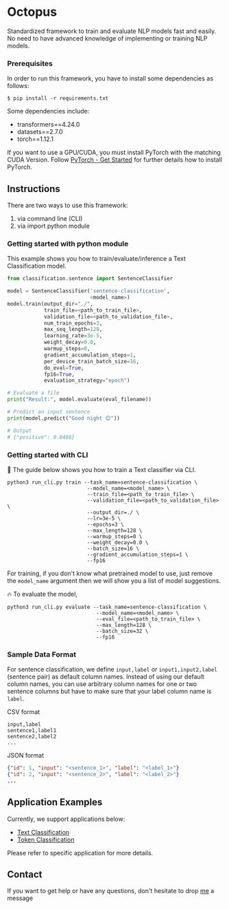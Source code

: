 # Octopus

Standardized framework to train and evaluate NLP models fast and easily.
No need to have advanced knowledge of implementing or training NLP models.

### Prerequisites

In order to run this framework, you have to install some dependencies as follows:
```commandline
$ pip install -r requirements.txt
```

Some dependencies include:
- transformers==4.24.0
- datasets==2.7.0
- torch==1.12.1

If you want to use a GPU/CUDA, you must install PyTorch with the matching CUDA Version.
Follow [PyTorch - Get Started](https://pytorch.org/get-started/locally/) for further details how to install PyTorch.

## Instructions

There are two ways to use this framework:
1. via command line (CLI)
2. via import python module

### Getting started with python module
This example shows you how to train/evaluate/inference a Text Classification model.
```python
from classification.sentence import SentenceClassifier

model = SentenceClassifier('sentence-classification',
                           <model_name>)
model.train(output_dir="./",
            train_file=<path_to_train_file>,
            validation_file=<path_to_validation_file>,
            num_train_epochs=3,
            max_seq_length=128,
            learning_rate=3e-5,
            weight_decay=0.0,
            warmup_steps=0,
            gradient_accumulation_steps=1,
            per_device_train_batch_size=16,
            do_eval=True,
            fp16=True,
            evaluation_strategy="epoch")

# Evaluate a file
print("Result:", model.evaluate(eval_filename))

# Predict an input sentence
print(model.predict("Good night 😊"))

# Output
# {"positive": 0.8466}
```

### Getting started with CLI

🔮 The guide below shows you how to train a Text classifier via CLI.
```commandline
python3 run_cli.py train --task_name=sentence-classification \
                          --model_name=<model_name> \
                          --train_file=<path_to_train_file> \
                          --validation_file=<path_to_validation_file> \
                          --output_dir=./ \
                          --lr=3e-5 \
                          --epochs=3 \
                          --max_length=128 \
                          --warmup_steps=0 \
                          --weight_decay=0.0 \
                          --batch_size=16 \
                          --gradient_accumulation_steps=1 \
                          --fp16
```

For training, if you don't know what pretrained model to use, just remove the `model_name` argument then we will show you a list of model suggestions.

🔥 To evaluate the model,
```commandline
python3 run_cli.py evaluate --task_name=sentence-classification \
                             --model_name=<model_name> \
                             --eval_file=<path_to_train_file> \
                             --max_length=128 \
                             --batch_size=32 \
                             --fp16
```

### Sample Data Format

For sentence classification, we define `input,label` or `input1,input2,label` (sentence pair) as default column names.
Instead of using our default column names, you can use arbitrary column names for one or two sentence columns but have to make sure that
your label column name is `label`.

CSV format
```
input,label
sentence1,label1
sentence2,label2
...
```

JSON format
```json lines
{"id": 1, "input": "<sentence_1>", "label": "<label_1>"}
{"id": 2, "input": "<sentence_2>", "label": "<label_2>"}
...
```

## Application Examples

Currently, we support applications below:
- [Text Classification](./classification/README.md)
- [Token Classification](./classification/README.md)

Please refer to specific application for more details.

## Contact

If you want to get help or have any questions, don't hesitate to drop [me](mailto:heraclex12@gmail.com) a message
